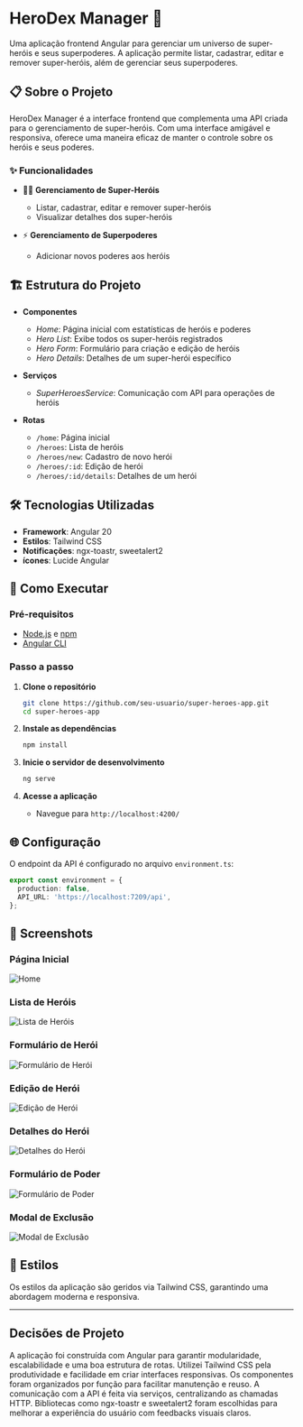 # HeroDex Manager 🌟

Uma aplicação frontend Angular para gerenciar um universo de super-heróis e seus superpoderes. A aplicação permite listar, cadastrar, editar e remover super-heróis, além de gerenciar seus superpoderes.

## 📋 Sobre o Projeto

HeroDex Manager é a interface frontend que complementa uma API criada para o gerenciamento de super-heróis. Com uma interface amigável e responsiva, oferece uma maneira eficaz de manter o controle sobre os heróis e seus poderes.

### ✨ Funcionalidades

- 🦸‍♂️ **Gerenciamento de Super-Heróis**
  - Listar, cadastrar, editar e remover super-heróis
  - Visualizar detalhes dos super-heróis
  
- ⚡ **Gerenciamento de Superpoderes**
  - Adicionar novos poderes aos heróis

## 🏗️ Estrutura do Projeto

- **Componentes**
  - _Home_: Página inicial com estatísticas de heróis e poderes
  - _Hero List_: Exibe todos os super-heróis registrados
  - _Hero Form_: Formulário para criação e edição de heróis
  - _Hero Details_: Detalhes de um super-herói específico

- **Serviços**
  - _SuperHeroesService_: Comunicação com API para operações de heróis

- **Rotas**
  - `/home`: Página inicial
  - `/heroes`: Lista de heróis
  - `/heroes/new`: Cadastro de novo herói
  - `/heroes/:id`: Edição de herói
  - `/heroes/:id/details`: Detalhes de um herói

## 🛠️ Tecnologias Utilizadas

- **Framework**: Angular 20
- **Estilos**: Tailwind CSS
- **Notificações**: ngx-toastr, sweetalert2
- **ícones**: Lucide Angular

## 🚀 Como Executar

### Pré-requisitos

- [Node.js](https://nodejs.org/) e [npm](https://www.npmjs.com/)
- [Angular CLI](https://cli.angular.io/)

### Passo a passo

1. **Clone o repositório**
   ```bash
   git clone https://github.com/seu-usuario/super-heroes-app.git
   cd super-heroes-app
   ```

2. **Instale as dependências**
   ```bash
   npm install
   ```

3. **Inicie o servidor de desenvolvimento**
   ```bash
   ng serve
   ```

4. **Acesse a aplicação**
   - Navegue para `http://localhost:4200/`

## 🌐 Configuração

O endpoint da API é configurado no arquivo `environment.ts`:
```typescript
export const environment = {
  production: false,
  API_URL: 'https://localhost:7209/api',
};
```

## 📸 Screenshots

### Página Inicial
![Home](assets/home.png)

### Lista de Heróis
![Lista de Heróis](assets/hero-list.png)

### Formulário de Herói
![Formulário de Herói](assets/hero-form.png)

### Edição de Herói
![Edição de Herói](assets/edit-hero-form.png)

### Detalhes do Herói
![Detalhes do Herói](assets/hero-details.png)

### Formulário de Poder
![Formulário de Poder](assets/power-form.png)

### Modal de Exclusão
![Modal de Exclusão](assets/delete-hero-modal.png)

## 🎨 Estilos

Os estilos da aplicação são geridos via Tailwind CSS, garantindo uma abordagem moderna e responsiva.

---

## Decisões de Projeto

A aplicação foi construída com Angular para garantir modularidade, escalabilidade e uma boa estrutura de rotas. Utilizei Tailwind CSS pela produtividade e facilidade em criar interfaces responsivas. Os componentes foram organizados por função para facilitar manutenção e reuso. A comunicação com a API é feita via serviços, centralizando as chamadas HTTP. Bibliotecas como ngx-toastr e sweetalert2 foram escolhidas para melhorar a experiência do usuário com feedbacks visuais claros.
